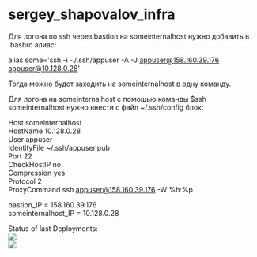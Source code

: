 # sergey_shapovalov_infra

Для логона по ssh через bastion на someinternalhost нужно добавить в .bashrc алиас:

alias some='ssh -i ~/.ssh/appuser -A -J appuser@158.160.39.176 appuser@10.128.0.28'

Тогда можно будет заходить на someinternalhost в одну команду.



Для логона на someinternalhost c помощью команды $ssh someinternalhost нужно внести с файл ~/.ssh/config блок:

Host someinternalhost \
HostName 10.128.0.28 \
User appuser \
IdentityFile ~/.ssh/appuser.pub \
Port 22 \
CheckHostIP no \
Compression yes \
Protocol 2 \
ProxyCommand ssh appuser@158.160.39.176 -W %h:%p 


bastion_IP = 158.160.39.176 \
someinternalhost_IP = 10.128.0.28

Status of last Deployments:<br>
<img src="https://github.com/Otus-DevOps-2022-11/sergey_shapovalov_infra/workflows/Auto Assign/badge.svg?branch=master"><br>
<img src="https://github.com/Otus-DevOps-2022-11/sergey_shapovalov_infra/workflows/Run tests for OTUS homework/badge.svg?branch=master"><br>
